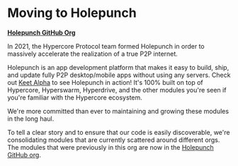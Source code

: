 # Moving to Holepunch

__[Holepunch GitHub Org](https://github.com/holepunchto)__

In 2021, the Hypercore Protocol team formed Holepunch in order to massively accelerate the realization of a true P2P internet. 

Holepunch is an app development platform that makes it easy to build, ship, and update fully P2P desktop/mobile apps without using any servers. Check out [Keet Alpha](https://keet.io) to see Holepunch in action! It's 100% built on top of Hypercore, Hyperswarm, Hyperdrive, and the other modules you're seen if you're familiar with the Hypercore ecosystem.

We're more committed than ever to maintaining and growing these modules in the long haul.

To tell a clear story and to ensure that our code is easily discoverable, we're consolidating modules that are currently scattered around different orgs. The modules that were previously in this org are now in the [Holepunch GitHub org](https://github.com/holepunchto).
